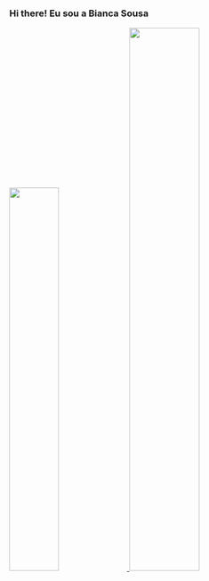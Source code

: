### Hi there! Eu sou a Bianca Sousa

<div>
  <a href="https://github.com/biancasbs">
  <img width="42%" src="https://github-readme-stats.vercel.app/api?username=biancasbs&show_icons=true&theme=dracula">
  <img width="50%" src="https://github-readme-stats.vercel.app/api/top-langs/?username=biancasbs&&hide_progress=true">
</div>
